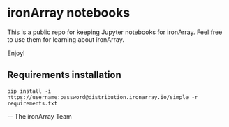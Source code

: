 # ironArray notebooks


This is a public repo for keeping Jupyter notebooks for ironArray.  Feel free to use them for learning about ironArray.

Enjoy!

## Requirements installation

```
pip install -i https://username:password@distribution.ironarray.io/simple -r requirements.txt
```


-- The ironArray Team
